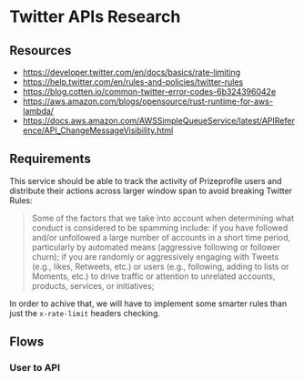 # Twitter APIs Research

## Resources
- https://developer.twitter.com/en/docs/basics/rate-limiting
- https://help.twitter.com/en/rules-and-policies/twitter-rules
- https://blog.cotten.io/common-twitter-error-codes-6b324396042e
- https://aws.amazon.com/blogs/opensource/rust-runtime-for-aws-lambda/
- https://docs.aws.amazon.com/AWSSimpleQueueService/latest/APIReference/API_ChangeMessageVisibility.html

## Requirements
This service should be able to track the activity of Prizeprofile users and distribute their actions across larger window span to avoid breaking Twitter Rules:

> Some of the factors that we take into account when determining what conduct is considered to be spamming include:
> if you have followed and/or unfollowed a large number of accounts in a short time period, particularly by automated means (aggressive following or follower churn);
> if you are randomly or aggressively engaging with Tweets (e.g., likes, Retweets, etc.) or users (e.g., following, adding to lists or Moments, etc.) to drive traffic or attention to unrelated accounts, products, services, or initiatives;

In order to achive that, we will have to implement some smarter rules than just the `x-rate-limit` headers checking.

## Flows

### User to API